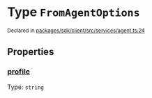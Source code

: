 # Type `FromAgentOptions`
<sub>Declared in [packages/sdk/client/src/services/agent.ts:24](https://github.com/dxos/dxos/blob/ec4e715a1/packages/sdk/client/src/services/agent.ts#L24)</sub>




## Properties
### [profile](https://github.com/dxos/dxos/blob/ec4e715a1/packages/sdk/client/src/services/agent.ts#L25)
Type: <code>string</code>





